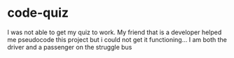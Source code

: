 # code-quiz

I was not able to get my quiz to work. My friend that is a developer helped me pseudocode this project but i could not get it functioning... I am both the driver and a passenger on the struggle bus